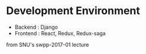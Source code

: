 # Development Environment
- Backend : Django
- Frontend : React, Redux, Redux-saga

from SNU's swpp-2017-01 lecture